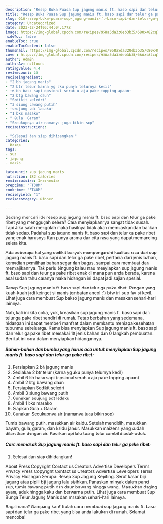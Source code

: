 ```yaml
---
description: "Resep Buka Puasa Sup jagung manis ft. baso sapi dan telur ga pake ribet yang Enak"
title: "Resep Buka Puasa Sup jagung manis ft. baso sapi dan telur ga pake ribet yang Enak"
slug: 610-resep-buka-puasa-sup-jagung-manis-ft-baso-sapi-dan-telur-ga-pake-ribet-yang-enak
category: Uncategorized
date: 2023-02-24T06:44:04.177Z
image: https://img-global.cpcdn.com/recipes/958a5da320eb3b35/680x482cq70/sup-jagung-manis-ft-baso-sapi-dan-telur-ga-pake-ribet-foto-resep-utama.jpg
hideToc: false
enableToc: true
enableTocContent: false
thumbnail: https://img-global.cpcdn.com/recipes/958a5da320eb3b35/680x482cq70/sup-jagung-manis-ft-baso-sapi-dan-telur-ga-pake-ribet-foto-resep-utama.jpg
cover: https://img-global.cpcdn.com/recipes/958a5da320eb3b35/680x482cq70/sup-jagung-manis-ft-baso-sapi-dan-telur-ga-pake-ribet-foto-resep-utama.jpg
author: Admin
authorAv: notfound
ratingvalue: 4.4
reviewcount: 25
recipeingredient:
- "2 bh jagung manis"
- "2 btr telur karna yg aku punya telurnya kecil"
- "6 bh baso sapi opsional serah u aja pake topping apaan"
- "2 btg bawang daun"
- "Sedikit seledri"
- "3 siung bawang putih"
- "seujung sdt ladaku"
- "1 bks masako"
- " Gula  Garam"
- "Secukupnya air namanya juga bikin sop"
recipeinstructions:

- "Selesai dan siap dihidangkan!"
categories:
- Resep
tags:
- sup
- jagung
- manis

katakunci: sup jagung manis 
nutrition: 182 calories
recipecuisine: Indonesian
preptime: "PT38M"
cooktime: "PT40M"
recipeyield: "1"
recipecategory: Dinner

---
```



Sedang mencari ide resep sup jagung manis ft. baso sapi dan telur ga pake ribet yang menggugah selera? Cara menyiapkannya sangat tidak susah. Tapi Jika salah mengolah maka hasilnya tidak akan memuaskan dan bahkan tidak sedap. Padahal sup jagung manis ft. baso sapi dan telur ga pake ribet yang enak harusnya Kan punya aroma dan cita rasa yang dapat memancing selera kita.


Ada beberapa hal yang sedikit banyak mempengaruhi kualitas rasa dari sup jagung manis ft. baso sapi dan telur ga pake ribet, pertama dari jenis bahan, kemudian pemilihan bahan segar dan bagus, sampai cara membuat dan menyajikannya. Tak perlu bingung kalau mau menyiapkan sup jagung manis ft. baso sapi dan telur ga pake ribet enak di mana pun anda berada, karena asal sudah tahu caranya maka hidangan ini dapat jadi sajian spesial.

Resep Sup jagung manis ft. baso sapi dan telur ga pake ribet. Pengen yang kuah-kuah jadi keinget si manis jembatan ancol :&#34;) btw ini sup fav si kecil. Lihat juga cara membuat Sup bakso jagung manis dan masakan sehari-hari lainnya.


Nah, kali ini kita coba, yuk, kreasikan sup jagung manis ft. baso sapi dan telur ga pake ribet sendiri di rumah. Tetap berbahan yang sederhana, hidangan ini dapat memberi manfaat dalam membantu menjaga kesehatan tubuhmu sekeluarga. Kamu bisa menyiapkan Sup jagung manis ft. baso sapi dan telur ga pake ribet memakai 10 jenis bahan dan 0 langkah pembuatan. Berikut ini cara dalam menyiapkan hidangannya.

<!--inarticleads1-->

##### Bahan-bahan dan bumbu yang harus ada untuk menyiapkan Sup jagung manis ft. baso sapi dan telur ga pake ribet:

1. Persiapkan 2 bh jagung manis
1. Sediakan 2 btr telur (karna yg aku punya telurnya kecil)
1. Ambil 6 bh baso sapi (opsional serah u aja pake topping apaan)
1. Ambil 2 btg bawang daun
1. Persiapkan Sedikit seledri
1. Ambil 3 siung bawang putih
1. Gunakan seujung sdt ladaku
1. Ambil 1 bks masako
1. Siapkan  Gula + Garam
1. Gunakan Secukupnya air (namanya juga bikin sop)


Tumis bawang putih, masukkan air kaldu. Setelah mendidih, masukkan bayam, gula, garam, dan kaldu jamur. Masukkan maizena yang sudah dilarutkan dengan air. Kecilkan api lalu tuang telur sambil diaduk-aduk. 

<!--inarticleads2-->

##### Cara memasak Sup jagung manis ft. baso sapi dan telur ga pake ribet:


1. Selesai dan siap dihidangkan!

About Press Copyright Contact us Creators Advertise Developers Terms Privacy Press Copyright Contact us Creators Advertise Developers Terms Privacy Hidangan Serupa: Resep Sup Jagung Kepiting. Serut kasar biji jagung atau pipili biji jagung lalu sisihkan. Panaskan minyak dalam panci sup, tumis bawang putih dan daun bawang hingga wangi. Masukkan daging ayam, aduk hingga kaku dan berwarna putih. Lihat juga cara membuat Sup Bunga Telur Jagung Manis dan masakan sehari-hari lainnya. 

Bagaimana? Gampang kan? Itulah cara membuat sup jagung manis ft. baso sapi dan telur ga pake ribet yang bisa anda lakukan di rumah. Selamat mencoba!
